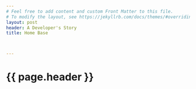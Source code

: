 ```yaml
---
# Feel free to add content and custom Front Matter to this file.
# To modify the layout, see https://jekyllrb.com/docs/themes/#overriding-theme-defaults]
layout: post
header: A Developer's Story
title: Home Base



---
```

<html>
<head>


</head>
<style type="text/css">
.h1 {
    font-family: Fantasy, Chalkduster, serif;
    color: slateblue;
}
</style>

<h1>
{{ page.header }}
</h1>
<!-- <ul>
  {% for post in site.posts %}
    <li>
      <a href="{{ post.url }}">{{ post.title }}</a>
    </li>
  {% endfor %} 
</ul> -->
</html>

